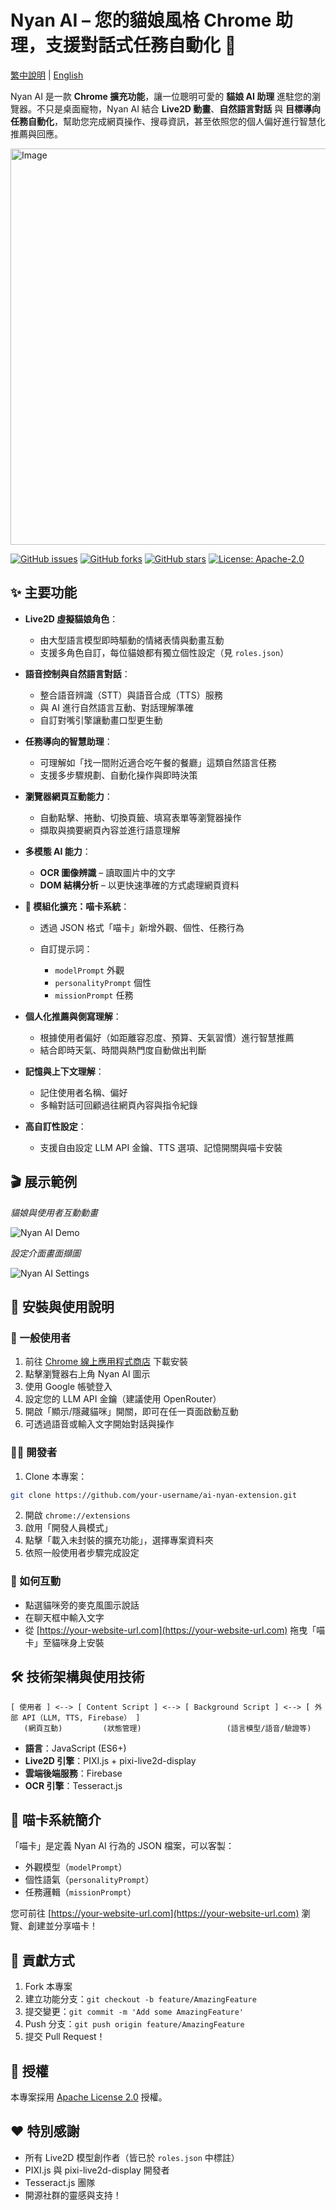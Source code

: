 # Nyan AI – 您的貓娘風格 Chrome 助理，支援對話式任務自動化 🐾

[繁中說明](README.zh-Hant.md) | [English](README.md)

Nyan AI 是一款 **Chrome 擴充功能**，讓一位聰明可愛的 **貓娘 AI 助理** 進駐您的瀏覽器。不只是桌面寵物，Nyan AI 結合 **Live2D 動畫**、**自然語言對話** 與 **目標導向任務自動化**，幫助您完成網頁操作、搜尋資訊，甚至依照您的個人偏好進行智慧化推薦與回應。

<img width="1216" height="634" alt="Image" src="https://github.com/user-attachments/assets/327eb2fd-a76c-489c-8f3d-9dfe82a57383" />

<!-- 建議您放上橫幅圖 -->

[![GitHub issues](https://img.shields.io/github/issues/your-username/ai-nyan-extension)](https://github.com/your-username/ai-nyan-extension/issues)
[![GitHub forks](https://img.shields.io/github/forks/your-username/ai-nyan-extension)](https://github.com/your-username/ai-nyan-extension/network)
[![GitHub stars](https://img.shields.io/github/stars/your-username/ai-nyan-extension)](https://github.com/your-username/ai-nyan-extension/stargazers)
[![License: Apache-2.0](https://img.shields.io/badge/License-Apache%202.0-blue.svg)](https://www.apache.org/licenses/LICENSE-2.0)

## ✨ 主要功能

* **Live2D 虛擬貓娘角色**：

  * 由大型語言模型即時驅動的情緒表情與動畫互動
  * 支援多角色自訂，每位貓娘都有獨立個性設定（見 `roles.json`）

* **語音控制與自然語言對話**：

  * 整合語音辨識（STT）與語音合成（TTS）服務
  * 與 AI 進行自然語言互動、對話理解準確
  * 自訂對嘴引擎讓動畫口型更生動

* **任務導向的智慧助理**：

  * 可理解如「找一間附近適合吃午餐的餐廳」這類自然語言任務
  * 支援多步驟規劃、自動化操作與即時決策

* **瀏覽器網頁互動能力**：

  * 自動點擊、捲動、切換頁籤、填寫表單等瀏覽器操作
  * 擷取與摘要網頁內容並進行語意理解

* **多模態 AI 能力**：

  * **OCR 圖像辨識** – 讀取圖片中的文字
  * **DOM 結構分析** – 以更快速準確的方式處理網頁資料

* **🧩 模組化擴充：喵卡系統**：

  * 透過 JSON 格式「喵卡」新增外觀、個性、任務行為
  * 自訂提示詞：

    * `modelPrompt` 外觀
    * `personalityPrompt` 個性
    * `missionPrompt` 任務

* **個人化推薦與側寫理解**：

  * 根據使用者偏好（如距離容忍度、預算、天氣習慣）進行智慧推薦
  * 結合即時天氣、時間與熱門度自動做出判斷

* **記憶與上下文理解**：

  * 記住使用者名稱、偏好
  * 多輪對話可回顧過往網頁內容與指令紀錄

* **高自訂性設定**：

  * 支援自由設定 LLM API 金鑰、TTS 選項、記憶開關與喵卡安裝

## 🎬 展示範例

*貓娘與使用者互動動畫*

![Nyan AI Demo](https://user-images.githubusercontent.com/your-username/your-repo/assets/demo.gif)

*設定介面畫面擷圖*

![Nyan AI Settings](https://user-images.githubusercontent.com/your-username/your-repo/assets/settings_popup.png)

## 🚀 安裝與使用說明

### 👤 一般使用者

1. 前往 [Chrome 線上應用程式商店]() 下載安裝
2. 點擊瀏覽器右上角 Nyan AI 圖示
3. 使用 Google 帳號登入
4. 設定您的 LLM API 金鑰（建議使用 OpenRouter）
5. 開啟「顯示/隱藏貓咪」開關，即可在任一頁面啟動互動
6. 可透過語音或輸入文字開始對話與操作

### 🧑‍💻 開發者

1. Clone 本專案：

```bash
git clone https://github.com/your-username/ai-nyan-extension.git
```

2. 開啟 `chrome://extensions`
3. 啟用「開發人員模式」
4. 點擊「載入未封裝的擴充功能」，選擇專案資料夾
5. 依照一般使用者步驟完成設定

### 🎤 如何互動

* 點選貓咪旁的麥克風圖示說話
* 在聊天框中輸入文字
* 從 [https://your-website-url.com](https://your-website-url.com) 拖曳「喵卡」至貓咪身上安裝

## 🛠️ 技術架構與使用技術

```
[ 使用者 ] <--> [ Content Script ] <--> [ Background Script ] <--> [ 外部 API（LLM, TTS, Firebase） ]
   (網頁互動)         (狀態管理)                   (語言模型/語音/驗證等)
```

* **語言**：JavaScript (ES6+)
* **Live2D 引擎**：PIXI.js + pixi-live2d-display
* **雲端後端服務**：Firebase
* **OCR 引擎**：Tesseract.js

## 🧩 喵卡系統簡介

「喵卡」是定義 Nyan AI 行為的 JSON 檔案，可以客製：

* 外觀模型（`modelPrompt`）
* 個性語氣（`personalityPrompt`）
* 任務邏輯（`missionPrompt`）

您可前往 [https://your-website-url.com](https://your-website-url.com) 瀏覽、創建並分享喵卡！

## 🤝 貢獻方式

1. Fork 本專案
2. 建立功能分支：`git checkout -b feature/AmazingFeature`
3. 提交變更：`git commit -m 'Add some AmazingFeature'`
4. Push 分支：`git push origin feature/AmazingFeature`
5. 提交 Pull Request！

## 📜 授權

本專案採用 [Apache License 2.0](https://www.apache.org/licenses/LICENSE-2.0) 授權。

## ❤️ 特別感謝

* 所有 Live2D 模型創作者（皆已於 `roles.json` 中標註）
* PIXI.js 與 pixi-live2d-display 開發者
* Tesseract.js 團隊
* 開源社群的靈感與支持！
